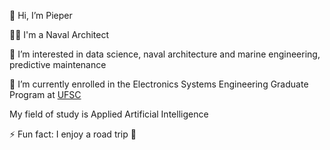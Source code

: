 
👋 Hi, I’m Pieper

🧑‍🎓 I'm a Naval Architect

👀 I’m interested in data science, naval architecture and marine engineering, predictive maintenance

🌱 I’m currently enrolled in the Electronics Systems Engineering Graduate Program at [UFSC](https://ppgese.joinville.ufsc.br/en/) 

   My field of study is Applied Artificial Intelligence
    
⚡ Fun fact: I enjoy a road trip 🚙
